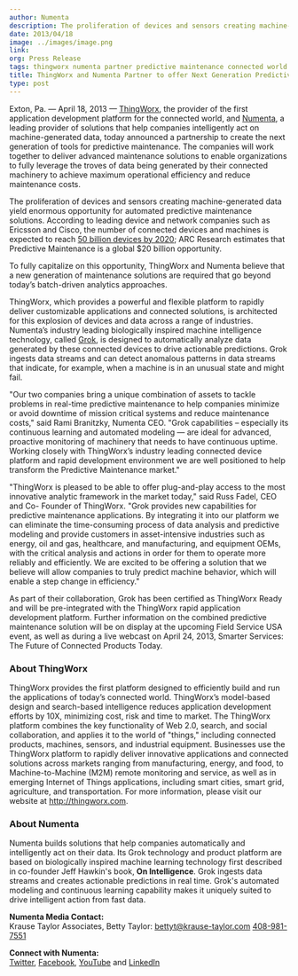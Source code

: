 ```yaml
---
author: Numenta
description: The proliferation of devices and sensors creating machine-generated data yield enormous opportunity for automated predictive maintenance solutions. According
date: 2013/04/18
image: ../images/image.png
link:
org: Press Release
tags: thingworx numenta partner predictive maintenance connected world
title: ThingWorx and Numenta Partner to offer Next Generation Predictive Maintenance and Operations for the Connected World
type: post
---
```


Exton, Pa. &#8212; April 18, 2013 &#8212; [ThingWorx](http://thingworx.com), the
provider of the first application development platform for the connected world,
and [Numenta](/), a leading provider of solutions that help companies
intelligently act on machine-generated data, today announced a partnership to
create the next generation of tools for predictive maintenance. The companies
will work together to deliver advanced maintenance solutions to enable
organizations to fully leverage the troves of data being generated by their
connected machinery to achieve maximum operational efficiency and reduce
maintenance costs.

The proliferation of devices and sensors creating machine-generated data yield
enormous opportunity for automated predictive maintenance solutions. According
to leading device and network companies such as Ericsson and Cisco, the number
of connected devices and machines is expected to reach
[50 billion devices by 2020](https://www.cisco.com/c/dam/en_us/about/ac79/docs/innov/IoT_IBSG_0411FINAL.pdf);
ARC Research estimates that Predictive Maintenance is a global $20 billion
opportunity.

To fully capitalize on this opportunity, ThingWorx and Numenta believe that a
new generation of maintenance solutions are required that go beyond today’s
batch-driven analytics approaches.

ThingWorx, which provides a powerful and flexible platform to rapidly deliver
customizable applications and connected solutions, is architected for this
explosion of devices and data across a range of industries. Numenta’s industry
leading biologically inspired machine intelligence technology, called
[Grok](http://grokstream.com), is designed to automatically analyze data
generated by these connected devices to drive actionable predictions.  Grok
ingests data streams and can detect anomalous patterns in data streams that
indicate, for example, when a machine is in an unusual state and might fail.

"Our two companies bring a unique combination of assets to tackle problems in
real-time predictive maintenance  to help companies minimize or avoid downtime
of mission critical systems and reduce maintenance costs," said Rami Branitzky,
Numenta CEO. "Grok capabilities – especially its continuous learning and
automated modeling — are ideal for advanced, proactive monitoring of machinery
that needs to have continuous uptime. Working closely with ThingWorx’s industry
leading connected device platform and rapid development environment we are well
positioned to help transform the Predictive Maintenance market."

"ThingWorx is pleased to be able to offer plug-and-play access to the most
innovative analytic framework in the market today," said Russ Fadel, CEO and Co-
Founder of ThingWorx.  "Grok provides new capabilities for predictive
maintenance applications.  By integrating it into our platform we can eliminate
the time-consuming process of data analysis and predictive modeling and provide
customers in asset-intensive industries such as energy, oil and gas, healthcare,
and manufacturing, and equipment OEMs, with the critical analysis and actions in
order for them to operate more reliably and efficiently. We are excited to be
offering a solution that we believe  will allow companies to truly predict
machine behavior, which will enable a step change in efficiency."

As part of their collaboration, Grok has been certified as ThingWorx Ready and
will be pre-integrated with the ThingWorx rapid application development
platform.  Further information on the combined predictive maintenance solution
will be on display at the upcoming
Field Service USA event, as well as during a live webcast on April 24, 2013, Smarter Services: The Future of Connected Products Today.

### About ThingWorx

ThingWorx provides the first platform designed to efficiently build and
run the applications of today’s connected world. ThingWorx’s model-based design
and search-based intelligence reduces application development efforts by 10X,
minimizing cost, risk and time to market. The ThingWorx platform combines the
key functionality of Web 2.0, search, and social collaboration, and applies it
to the world of "things," including connected products, machines, sensors, and
industrial equipment. Businesses use the ThingWorx platform to rapidly deliver
innovative applications and connected solutions across markets ranging from
manufacturing, energy, and food, to Machine-to-Machine (M2M) remote monitoring
and service, as well as in emerging Internet of Things applications, including
smart cities, smart grid, agriculture, and transportation.  For more
information, please visit our website at http://thingworx.com.

### About Numenta

Numenta builds solutions that help companies automatically and intelligently act
on their data.  Its Grok technology and product platform are based on
biologically inspired machine learning technology first described in co-founder
Jeff Hawkin's book, **On Intelligence**. Grok ingests data streams and
creates actionable predictions in real time. Grok's automated modeling and
continuous learning capability makes it uniquely suited to drive intelligent
action from fast data.

**Numenta Media Contact:** <br/>
Krause Taylor Associates,
Betty Taylor:
[bettyt@krause-taylor.com](mailto:bettyt@krause-taylor.com)
[408-981-7551](tel:+1-408-981-7551)

**Connect with Numenta:** <br/>
[Twitter](https://twitter.com/numenta),
[Facebook](https://www.facebook.com/pages/Numenta/321559142118?ref=br_tf),
[YouTube](https://www.youtube.com/user/numenta) and
[LinkedIn](https://www.linkedin.com/company/numenta)
